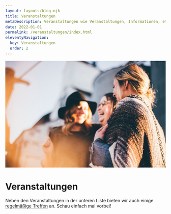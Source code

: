 ```yaml
---
layout: layouts/blog.njk
title: Veranstaltungen
metaDescription: Veranstaltungen wie Veranstaltungen, Informationen, etc. der Gruppe
date: 2022-01-01
permalink: /veranstaltungen/index.html
eleventyNavigation:
  key: Veranstaltungen
  order: 2
---
```


![Lachende Menschen](/static/img/people.jpg)

# Veranstaltungen

Neben den Veranstaltungen in der unteren Liste bieten wir auch einige <a href="#treffen">regelmäßige Treffen</a> an. Schau einfach mal vorbei!